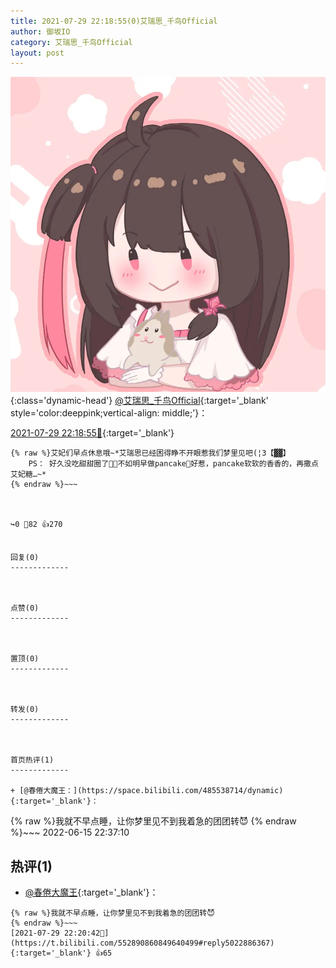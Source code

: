 ```yaml
---
title: 2021-07-29 22:18:55(0)艾瑞思_千鸟Official
author: 御坂IO
category: 艾瑞思_千鸟Official
layout: post
---
```


![img](/images/7e08840c56f251de28bdf766b647bd5fe9a5d50a.jpg){:class='dynamic-head'}
[@艾瑞思_千鸟Official](https://space.bilibili.com/1090010845/dynamic){:target='_blank' style='color:deeppink;vertical-align: middle;'}：

[2021-07-29 22:18:55🔗](https://t.bilibili.com/552890860849640499){:target='_blank'}

~~~
{% raw %}艾妃们早点休息哦~*艾瑞思已经困得睁不开眼惹我们梦里见吧(¦3【▓▓】
    PS： 好久没吃甜甜圈了🥯🍩不如明早做pancake🥞好惹，pancake软软的香香的，再撒点艾妃糖…~*
{% endraw %}~~~



↪️0 💬82 👍270


回复(0)
-------------



点赞(0)
-------------



置顶(0)
-------------



转发(0)
-------------



首页热评(1)
-------------

+ [@春倦大魔王：](https://space.bilibili.com/485538714/dynamic){:target='_blank'}：
~~~
{% raw %}我就不早点睡，让你梦里见不到我着急的团团转😈
{% endraw %}~~~
2022-06-15 22:37:10


热评(1)
-------------

+ [@春倦大魔王](https://space.bilibili.com/485538714/dynamic){:target='_blank'}：
~~~
{% raw %}我就不早点睡，让你梦里见不到我着急的团团转😈
{% endraw %}~~~
[2021-07-29 22:20:42🔗](https://t.bilibili.com/552890860849640499#reply5022886367){:target='_blank'} 👍65


